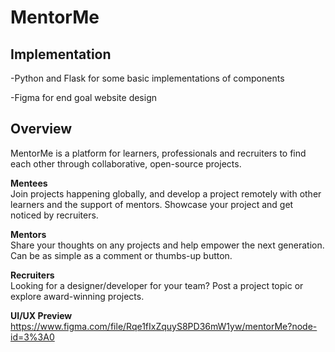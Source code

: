 # MentorMe

## Implementation

-Python and Flask for some basic implementations of components

-Figma for end goal website design

## Overview

MentorMe is a platform for learners, professionals and recruiters to find each other through collaborative, open-source projects.

**Mentees**  <br>
Join projects happening globally, and develop a project remotely with other learners and the support of mentors. Showcase your project and get noticed by recruiters.

**Mentors** <br>
Share your thoughts on any projects and help empower the next generation. Can be as simple as a comment or thumbs-up button.

**Recruiters** <br>
Looking for a designer/developer for your team? Post a project topic or explore award-winning projects.

**UI/UX Preview** <br>
https://www.figma.com/file/Rqe1fIxZquyS8PD36mW1yw/mentorMe?node-id=3%3A0

